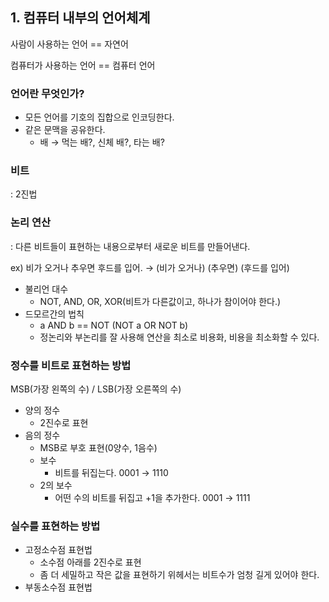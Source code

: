 ## 1. 컴퓨터 내부의 언어체계

사람이 사용하는 언어 == 자연어

컴퓨터가 사용하는 언어 == 컴퓨터 언어

### 언어란 무엇인가?

- 모든 언어를 기호의 집합으로 인코딩한다.
- 같은 문맥을 공유한다.
    - 배 → 먹는 배?, 신체 배?, 타는 배?

### 비트

: 2진법

### 논리 연산

: 다른 비트들이 표현하는 내용으로부터 새로운 비트를 만들어낸다.

ex) 비가 오거나 추우면 후드를 입어. → (비가 오거나) (추우면) (후드를 입어)

- 불리언 대수
    - NOT, AND, OR, XOR(비트가 다른값이고, 하나가 참이어야 한다.)
- 드모르간의 법칙
    - a AND b == NOT (NOT a OR NOT b)
    - 정논리와 부논리를 잘 사용해 연산을 최소로 비용화, 비용을 최소화할 수 있다.

### 정수를 비트로 표현하는 방법

MSB(가장 왼쪽의 수) / LSB(가장 오른쪽의 수)

- 양의 정수
    - 2진수로 표현
- 음의 정수
    - MSB로 부호 표현(0양수, 1음수)
    - 보수
        - 비트를 뒤집는다. 0001 → 1110
    - 2의 보수
        - 어떤 수의 비트를 뒤집고 +1을 추가한다. 0001 → 1111

### 실수를 표현하는 방법

- 고정소수점 표현법
    - 소수점 아래를 2진수로 표현
    - 좀 더 세밀하고 작은 값을 표현하기 위헤서는 비트수가 엄청 길게 있어야 한다.
- 부동소수점 표현법